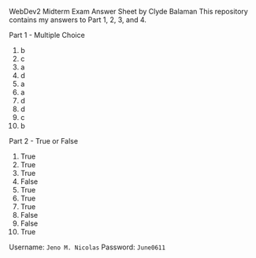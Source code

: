 WebDev2 Midterm Exam Answer Sheet by Clyde Balaman
This repository contains my answers to Part 1, 2, 3, and 4.

Part 1 - Multiple Choice
1. b
2. c
3. a
4. d
5. a
6. a
7. d
8. d
9. c
10. b

Part 2 - True or False
1. True
2. True
3. True
4. False
5. True
6. True
7. True
8. False
9. False
10. True

Username: ```Jeno M. Nicolas```
Password: ```June0611```